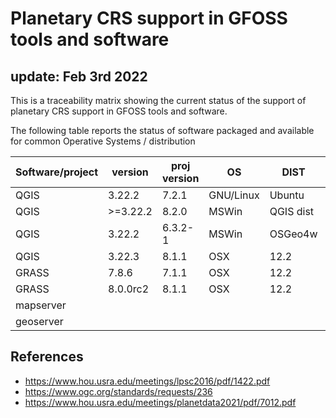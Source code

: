 # Planetary CRS support in GFOSS tools and software
## update: Feb 3rd 2022

This is a traceability matrix showing the current status of the support of planetary CRS support in GFOSS tools and software.

The following table reports the status of software packaged and available for common Operative Systems / distribution

Software/project | version  | proj version | OS       | DIST     | IAU 2015 | reporter  
-----------------|----------|--------------|----------|----------|----------|------
QGIS             | 3.22.2   | 7.2.1        | GNU/Linux| Ubuntu   |  NO      | afrigeri
QGIS             | >=3.22.2 | 8.2.0        | MSWin    | QGIS dist|  YES     | thareUSGS
QGIS             | 3.22.2   | 6.3.2-1      | MSWin    | OSGeo4w  |  NO      | thareUSGS
QGIS             | 3.22.3   | 8.1.1        | OSX      | 12.2     |  NO      | afrigeri
GRASS            | 7.8.6    | 7.1.1        | OSX      | 12.2     |  NO      | afrigeri
GRASS            | 8.0.0rc2 | 8.1.1        | OSX      | 12.2     |  NO      | afrigeri
mapserver        |          |              |          |          |          |
geoserver        |          |              |          |          |          |


## References

* https://www.hou.usra.edu/meetings/lpsc2016/pdf/1422.pdf
* https://www.ogc.org/standards/requests/236
* https://www.hou.usra.edu/meetings/planetdata2021/pdf/7012.pdf


